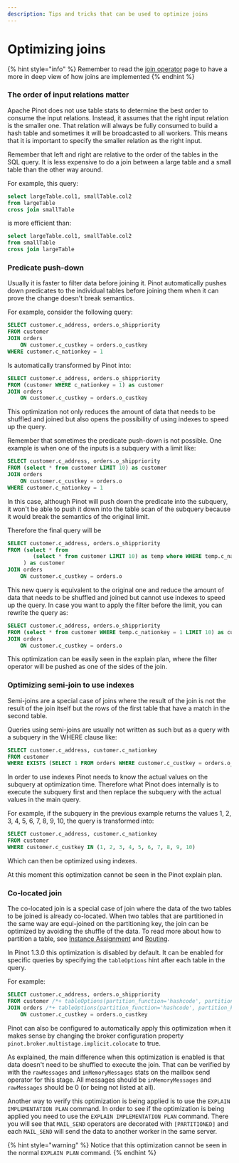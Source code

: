 ```yaml
---
description: Tips and tricks that can be used to optimize joins
---
```


# Optimizing joins

{% hint style="info" %}
Remember to read the [join operator](operator-types/hash\_join.md) page to have a more in deep view of how joins are implemented
{% endhint %}

### The order of input relations matter

Apache Pinot does not use table stats to determine the best order to consume the input relations. Instead, it assumes that the right input relation is the smaller one. That relation will always be fully consumed to build a hash table and sometimes it will be broadcasted to all workers. This means that it is important to specify the smaller relation as the right input.

Remember that left and right are relative to the order of the tables in the SQL query. It is less expensive to do a join between a large table and a small table than the other way around.

For example, this query:

```sql
select largeTable.col1, smallTable.col2
from largeTable 
cross join smallTable
```

is more efficient than:

```sql
select largeTable.col1, smallTable.col2
from smallTable 
cross join largeTable
```

### Predicate push-down <a href="#predicate-push-down" id="predicate-push-down"></a>

Usually it is faster to filter data before joining it. Pinot automatically pushes down predicates to the individual tables before joining them when it can prove the change doesn't break semantics.

For example, consider the following query:

```sql
SELECT customer.c_address, orders.o_shippriority
FROM customer
JOIN orders
    ON customer.c_custkey = orders.o_custkey
WHERE customer.c_nationkey = 1
```

Is automatically transformed by Pinot into:

```sql
SELECT customer.c_address, orders.o_shippriority
FROM (customer WHERE c_nationkey = 1) as customer
JOIN orders
    ON customer.c_custkey = orders.o_custkey
```

This optimization not only reduces the amount of data that needs to be shuffled and joined but also opens the possibility of using indexes to speed up the query.

Remember that sometimes the predicate push-down is not possible. One example is when one of the inputs is a subquery with a limit like:

```sql
SELECT customer.c_address, orders.o_shippriority
FROM (select * from customer LIMIT 10) as customer
JOIN orders
    ON customer.c_custkey = orders.o
WHERE customer.c_nationkey = 1
```

In this case, although Pinot will push down the predicate into the subquery, it won't be able to push it down into the table scan of the subquery because it would break the semantics of the original limit.

Therefore the final query will be

```sql
SELECT customer.c_address, orders.o_shippriority
FROM (select * from 
        (select * from customer LIMIT 10) as temp where WHERE temp.c_nationkey = 1
     ) as customer
JOIN orders
    ON customer.c_custkey = orders.o
```

This new query is equivalent to the original one and reduce the amount of data that needs to be shuffled and joined but cannot use indexes to speed up the query. In case you want to apply the filter before the limit, you can rewrite the query as:

```sql
SELECT customer.c_address, orders.o_shippriority
FROM (select * from customer WHERE temp.c_nationkey = 1 LIMIT 10) as customer
JOIN orders
    ON customer.c_custkey = orders.o
```

This optimization can be easily seen in the explain plan, where the filter operator will be pushed as one of the sides of the join.

### Optimizing semi-join to use indexes <a href="#optimizing-semi-join-to-use-indexes" id="optimizing-semi-join-to-use-indexes"></a>

Semi-joins are a special case of joins where the result of the join is not the result of the join itself but the rows of the first table that have a match in the second table.

Queries using semi-joins are usually not written as such but as a query with a subquery in the WHERE clause like:

```sql
SELECT customer.c_address, customer.c_nationkey
FROM customer
WHERE EXISTS (SELECT 1 FROM orders WHERE customer.c_custkey = orders.o_custkey)
```

In order to use indexes Pinot needs to know the actual values on the subquery at optimization time. Therefore what Pinot does internally is to execute the subquery first and then replace the subquery with the actual values in the main query.

For example, if the subquery in the previous example returns the values 1, 2, 3, 4, 5, 6, 7, 8, 9, 10, the query is transformed into:

```sql
SELECT customer.c_address, customer.c_nationkey
FROM customer
WHERE customer.c_custkey IN (1, 2, 3, 4, 5, 6, 7, 8, 9, 10)
```

Which can then be optimized using indexes.

At this moment this optimization cannot be seen in the Pinot explain plan.

### Co-located join <a href="#co-located-join" id="co-located-join"></a>

The co-located join is a special case of join where the data of the two tables to be joined is already co-located. When two tables that are partitioned in the same way are equi-joined on the partitioning key, the join can be optimized by avoiding the shuffle of the data. To read more about how to partition a table, see [Instance Assignment](../../../operators/operating-pinot/instance-assignment.md) and [Routing](../../../operators/operating-pinot/tuning/routing.md#data-ingested-partitioned-by-some-column).

In Pinot 1.3.0 this optimization is disabled by default. It can be enabled for specific queries by specifying the `tableOptions` hint after each table in the query.

For example:

```sql
SELECT customer.c_address, orders.o_shippriority
FROM customer /*+ tableOptions(partition_function='hashcode', partition_key='c_custkey', partition_size='4') */
JOIN orders /*+ tableOptions(partition_function='hashcode', partition_key='o_custkey', partition_size='4') */
    ON customer.c_custkey = orders.o_custkey
```

Pinot can also be configured to automatically apply this optimization when it makes sense by changing the broker configuration property `pinot.broker.multistage.implicit.colocate` to true.

As explained, the main difference when this optimization is enabled is that data doesn't need to be shuffled to execute the join. That can be verified by with the `rawMessages` and `inMemoryMessages` stats on the mailbox send operator for this stage. All messages should be `inMemoryMessages` and `rawMessages` should be 0 (or being not listed at all).

Another way to verify this optimization is being applied is to use the `EXPLAIN IMPLEMENTATION PLAN` command. In order to see if the optimization is being applied you need to use the `EXPLAIN IMPLEMENTATION PLAN` command. There you will see that `MAIL_SEND` operators are decorated with `[PARTITIONED]` and each `MAIL_SEND` will send the data to another worker in the same server.

{% hint style="warning" %}
Notice that this optimization cannot be seen in the normal `EXPLAIN PLAN` command.
{% endhint %}

